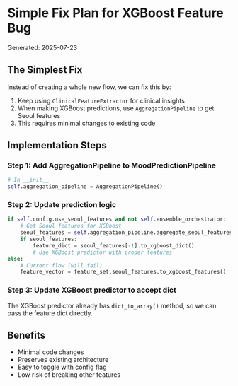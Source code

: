# Simple Fix Plan for XGBoost Feature Bug
Generated: 2025-07-23

## The Simplest Fix

Instead of creating a whole new flow, we can fix this by:

1. Keep using `ClinicalFeatureExtractor` for clinical insights
2. When making XGBoost predictions, use `AggregationPipeline` to get Seoul features
3. This requires minimal changes to existing code

## Implementation Steps

### Step 1: Add AggregationPipeline to MoodPredictionPipeline
```python
# In __init__
self.aggregation_pipeline = AggregationPipeline()
```

### Step 2: Update prediction logic
```python
if self.config.use_seoul_features and not self.ensemble_orchestrator:
    # Get Seoul features for XGBoost
    seoul_features = self.aggregation_pipeline.aggregate_seoul_features(...)
    if seoul_features:
        feature_dict = seoul_features[-1].to_xgboost_dict()
        # Use XGBoost predictor with proper features
else:
    # Current flow (will fail)
    feature_vector = feature_set.seoul_features.to_xgboost_features()
```

### Step 3: Update XGBoost predictor to accept dict
The XGBoost predictor already has `dict_to_array()` method, so we can pass the feature dict directly.

## Benefits
- Minimal code changes
- Preserves existing architecture
- Easy to toggle with config flag
- Low risk of breaking other features